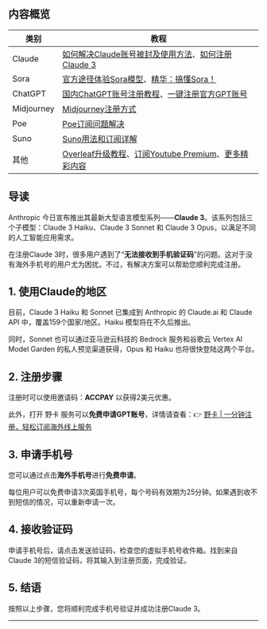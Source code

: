 ## 内容概览

| 类别        | 教程                                                               |
|-------------|--------------------------------------------------------------------|
| Claude      | [如何解决Claude账号被封及使用方法](https://bit.ly/bewildcard)、[如何注册Claude 3](https://bit.ly/bewildcard) |
| Sora        | [官方途径体验Sora模型](https://bit.ly/bewildcard)、[精华：搞懂Sora！](https://bit.ly/bewildcard) |
| ChatGPT     | [国内ChatGPT账号注册教程](https://bit.ly/bewildcard)、[一键注册官方GPT账号](https://bit.ly/bewildcard) |
| Midjourney  | [Midjourney注册方式](https://bit.ly/bewildcard)                       |
| Poe         | [Poe订阅问题解决](https://bit.ly/bewildcard)                          |
| Suno        | [Suno用法和订阅详解](https://bit.ly/bewildcard)                      |
| 其他        | [Overleaf升级教程](https://bit.ly/bewildcard)、[订阅Youtube Premium](https://bit.ly/bewildcard)、[更多精彩内容](https://bit.ly/bewildcard) |

## 导读

Anthropic 今日宣布推出其最新大型语言模型系列——**Claude 3**。该系列包括三个子模型：Claude 3 Haiku、Claude 3 Sonnet 和 Claude 3 Opus，以满足不同的人工智能应用需求。

在注册Claude 3时，很多用户遇到了“**无法接收到手机验证码**”的问题。这对于没有海外手机号的用户尤为困扰。不过，有解决方案可以帮助您顺利完成注册。

## 1. 使用Claude的地区

目前，Claude 3 Haiku 和 Sonnet 已集成到 Anthropic 的 Claude.ai 和 Claude API 中，覆盖159个国家/地区。Haiku 模型将在不久后推出。

同时，Sonnet 也可以通过亚马逊云科技的 Bedrock 服务和谷歌云 Vertex AI Model Garden 的私人预览渠道获得，Opus 和 Haiku 也将很快登陆这两个平台。

## 2. 注册步骤

注册时可以使用邀请码：**ACCPAY** 以获得2美元优惠。

此外，打开 野卡 服务可以**免费申请GPT账号**，详情请查看：👉 [野卡 | 一分钟注册，轻松订阅海外线上服务](https://bit.ly/bewildcard)

## 3. 申请手机号

您可以通过点击**海外手机号**进行**免费申请**。

每位用户可以免费申请3次英国手机号，每个号码有效期为25分钟。如果遇到收不到短信的情况，可以重新申请一次。

## 4. 接收验证码

申请手机号后，请点击发送验证码，检查您的虚拟手机号收件箱。找到来自Claude 3的短信验证码，将其输入到注册页面，完成验证。

## 5. 结语

按照以上步骤，您将顺利完成手机号验证并成功注册Claude 3。

---